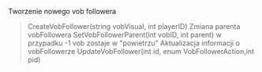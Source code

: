 Tworzenie nowego vob followera 
> CreateVobFollower(string vobVisual, int playerID)
Zmiana parenta vobFollowera 
> SetVobFollowerParent(int vobID, int parent) w przypadku -1 vob zostaje w "powietrzu"
Aktualizacja informacji o vobFollowerze 
> UpdateVobFollower(int id, enum VobFollowerAction,int pid) 

